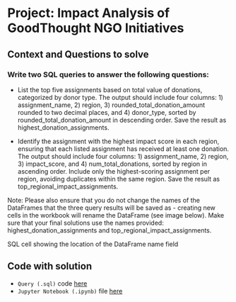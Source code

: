 # Project: Impact Analysis of GoodThought NGO Initiatives
## Context and Questions to solve

### Write two SQL queries to answer the following questions:

- List the top five assignments based on total value of donations, categorized by donor type. The output should include four columns: 1) assignment_name, 2) region, 3) rounded_total_donation_amount rounded to two decimal places, and 4) donor_type, sorted by rounded_total_donation_amount in descending order. Save the result as highest_donation_assignments.

- Identify the assignment with the highest impact score in each region, ensuring that each listed assignment has received at least one donation. The output should include four columns: 1) assignment_name, 2) region, 3) impact_score, and 4) num_total_donations, sorted by region in ascending order. Include only the highest-scoring assignment per region, avoiding duplicates within the same region. Save the result as top_regional_impact_assignments.

Note: Please also ensure that you do not change the names of the DataFrames that the three query results will be saved as - creating new cells in the workbook will rename the DataFrame (see image below). Make sure that your final solutions use the names provided: highest_donation_assignments and top_regional_impact_assignments.

SQL cell showing the location of the DataFrame name field

## Code with solution
- ```Query (.sql)``` code [here](./workspace/ngo.sql)
- ```Jupyter Notebook (.ipynb)``` file [here](./workspace/notebook.ipynb)
